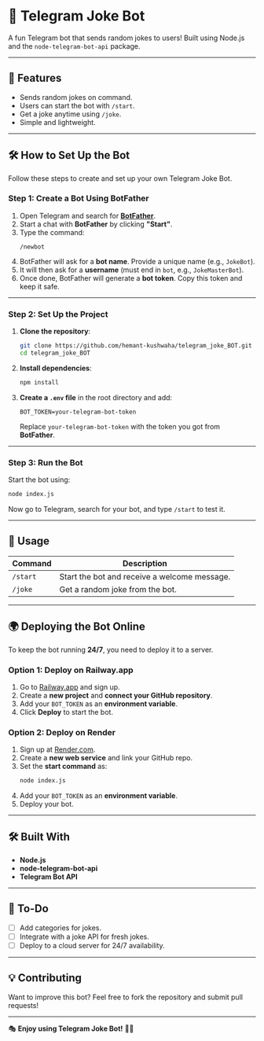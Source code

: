 # 🤖 Telegram Joke Bot

A fun Telegram bot that sends random jokes to users! Built using Node.js and the `node-telegram-bot-api` package.

---

## 📌 Features
- Sends random jokes on command.
- Users can start the bot with `/start`.
- Get a joke anytime using `/joke`.
- Simple and lightweight.

---

## 🛠 How to Set Up the Bot
Follow these steps to create and set up your own Telegram Joke Bot.

### **Step 1: Create a Bot Using BotFather**
1. Open Telegram and search for **[BotFather](https://t.me/BotFather)**.
2. Start a chat with **BotFather** by clicking **"Start"**.
3. Type the command:
   ```
   /newbot
   ```
4. BotFather will ask for a **bot name**. Provide a unique name (e.g., `JokeBot`).
5. It will then ask for a **username** (must end in `bot`, e.g., `JokeMasterBot`).
6. Once done, BotFather will generate a **bot token**. Copy this token and keep it safe.

---

### **Step 2: Set Up the Project**
1. **Clone the repository**:
   ```sh
   git clone https://github.com/hemant-kushwaha/telegram_joke_BOT.git
   cd telegram_joke_BOT
   ```

2. **Install dependencies**:
   ```sh
   npm install
   ```

3. **Create a `.env` file** in the root directory and add:
   ```env
   BOT_TOKEN=your-telegram-bot-token
   ```

   Replace `your-telegram-bot-token` with the token you got from **BotFather**.

---

### **Step 3: Run the Bot**
Start the bot using:

```sh
node index.js
```

Now go to Telegram, search for your bot, and type `/start` to test it.

---

## 📜 Usage
| Command  | Description |
|----------|-------------|
| `/start` | Start the bot and receive a welcome message. |
| `/joke`  | Get a random joke from the bot. |

---

## 🌍 Deploying the Bot Online
To keep the bot running **24/7**, you need to deploy it to a server.

### **Option 1: Deploy on Railway.app**
1. Go to [Railway.app](https://railway.app/) and sign up.
2. Create a **new project** and **connect your GitHub repository**.
3. Add your `BOT_TOKEN` as an **environment variable**.
4. Click **Deploy** to start the bot.

### **Option 2: Deploy on Render**
1. Sign up at [Render.com](https://render.com).
2. Create a **new web service** and link your GitHub repo.
3. Set the **start command** as:
   ```sh
   node index.js
   ```
4. Add your `BOT_TOKEN` as an **environment variable**.
5. Deploy your bot.

---

## 🛠 Built With
- **Node.js**
- **node-telegram-bot-api**
- **Telegram Bot API**

---

## 📌 To-Do
- [ ] Add categories for jokes.
- [ ] Integrate with a joke API for fresh jokes.
- [ ] Deploy to a cloud server for 24/7 availability.

---

## 💡 Contributing
Want to improve this bot? Feel free to fork the repository and submit pull requests!

---

🎭 **Enjoy using Telegram Joke Bot!** 🤖🚀

